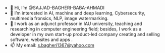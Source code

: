 - 👋 Hi, I’m @SAJJAD-BAGHERI-BABA-AHMADI
- 👀 I’m interested in AI, machine and deep learning, Cybersecurity, multimedia fronsics, NLP, image watermarking. 
- 👀 I work as an adjunct professor in IAU university, teaching and researching in computer engineering field;
besides, I work as a developer in my own start-up product-led company creating and selling software, websites and apps .
- 📫 My email: s.bagheri1367@yahoo.com

<!---
SAJJAD-BAGHERI-BABA-AHMADI/SAJJAD-BAGHERI-BABA-AHMADI is a ✨ special ✨ repository because its `README.md` (this file) appears on your GitHub profile.
You can click the Preview link to take a look at your changes.
--->
